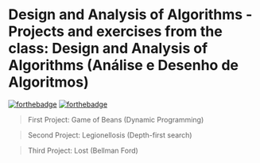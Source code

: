 # Design and Analysis of Algorithms - Projects and exercises from the class: Design and Analysis of Algorithms (Análise e Desenho de Algoritmos)

[![forthebadge](https://forthebadge.com/images/badges/made-with-java.svg)](https://forthebadge.com)
[![forthebadge](http://forthebadge.com/images/badges/built-with-love.svg)](http://forthebadge.com)

> First Project: Game of Beans (Dynamic Programming)

> Second Project: Legionellosis (Depth-first search)

> Third Project: Lost (Bellman Ford)


